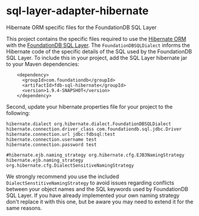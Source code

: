 sql-layer-adapter-hibernate
===========================

Hibernate ORM specific files for the FoundationDB SQL Layer 


This project contains the specific files required to use the [Hibernate ORM](http://hibernate.org/orm/) with the [FoundationDB SQL Layer](https://github.com/FoundationDB/sql-layer). The `FoundationDBSQLDialect` informs the Hibernate code of the specific details of the SQL used by the FoundationDB SQL Layer. To include this in your project, add the SQL Layer hibernate jar to your Maven dependencies: 

        <dependency>
          <groupId>com.foundationdb</groupId>
          <artifactId>fdb-sql-hibernate</groupId>
          <version>1.9.4-SNAPSHOT</version>
        </dependency>


Second, update your hibernate.properties file for your project to the following:

    hibernate.dialect org.hibernate.dialect.FoundationDBSQLDialect
    hibernate.connection.driver_class com.foundationdb.sql.jdbc.Driver
    hibernate.connection.url jdbc:fdbsql:test
    hibernate.connection.username test
    hibernate.connection.password test

    #hibernate.ejb.naming_strategy org.hibernate.cfg.EJB3NamingStrategy
    hibernate.ejb.naming_strategy org.hibernate.cfg.DialectSensitiveNamingStrategy

We strongly recommend you use the included `DialectSenstitiveNamingStrategy` to avoid issues regarding conflicts between your object names and the SQL keywords used by FoundationDB SQL Layer. If you have already implemented your own naming strategy don't replace it with this one, but be aware you may need to extend it for the same reasons. 
